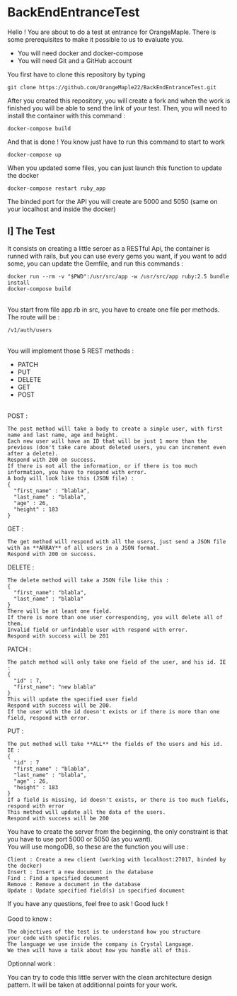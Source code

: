 # BackEndEntranceTest

Hello ! You are about to do a test at entrance for OrangeMaple. There is some prerequisites to make it possible to us to evaluate you.

 - You will need docker and docker-compose
 - You will need Git and a GitHub account
 
You first have to clone this repository by typing

```
git clone https://github.com/OrangeMaple22/BackEndEntranceTest.git
```

After you created this repository, you will create a fork and when the work is finished you will be able to send the link of your test.
Then, you will need to install the container with this command :
```
docker-compose build
```
And that is done ! You know just have to run this command to start to work
```
docker-compose up
```
When you updated some files, you can just launch this function to update the docker 
```
docker-compose restart ruby_app
```
The binded port for the API you will create are 5000 and 5050 (same on your localhost and inside the docker)

## I] The Test
It consists on creating a little sercer as a RESTful Api, the container is runned with rails, but you can use every gems you want, if you want to add some, you can update the Gemfile, and run this commands :
```
docker run --rm -v "$PWD":/usr/src/app -w /usr/src/app ruby:2.5 bundle install
docker-compose build
```
\
You start from file app.rb in src, you have to create one file per methods.
The route will be :
```
/v1/auth/users
```
\
You will implement those 5 REST methods :

- PATCH
- PUT
- DELETE
- GET
- POST

\
POST :
```
The post method will take a body to create a simple user, with first name and last name, age and height.
Each new user will have an ID that will be just 1 more than the previous (don't take care about deleted users, you can increment even after a delete).
Respond with 200 on success.
If there is not all the information, or if there is too much information, you have to respond with error.
A body will look like this (JSON file) :
{
  "first_name" : "blabla",
  "last_name" : "blabla",
  "age" : 26,
  "height" : 183
}
```
GET :
```
The get method will respond with all the users, just send a JSON file with an **ARRAY** of all users in a JSON format.
Respond with 200 on success.
```
DELETE :
```
The delete method will take a JSON file like this :
{
  "first_name": "blabla",
  "last_name" : "blabla"
}
There will be at least one field.
If there is more than one user corresponding, you will delete all of them.
Invalid field or unfindable user with respond with error.
Respond with success will be 201
```
PATCH :
```
The patch method will only take one field of the user, and his id. IE :
{
  "id" : 7,
  "first_name": "new blabla"
}
This will update the specified user field
Respond with success will be 200.
If the user with the id doesn't exists or if there is more than one field, respond with error.
```
PUT :
```
The put method will take **ALL** the fields of the users and his id. IE :
{
  "id" : 7
  "first_name" : "blabla",
  "last_name" : "blabla",
  "age" : 26,
  "height" : 183
}
If a field is missing, id doesn't exists, or there is too much fields, respond with error
This method will update all the data of the users.
Respond with success will be 200
```
You have to create the server from the beginning, the only constraint is that you have to use port 5000 or 5050 (as you want).
\
You will use mongoDB, so these are the function you will use :
```
Client : Create a new client (working with localhost:27017, binded by the docker)
Insert : Insert a new document in the database
Find : Find a specified document
Remove : Remove a document in the database
Update : Update specified field(s) in specified document
```
If you have any questions, feel free to ask !
Good luck !
\
\
Good to know :
```
The objectives of the test is to understand how you structure
your code with specific rules.
The language we use inside the company is Crystal Language.
We then will have a talk about how you handle all of this.
```
Optionnal work :

You can try to code this little server with the clean architecture design pattern. It will be taken at additionnal points for your work.
